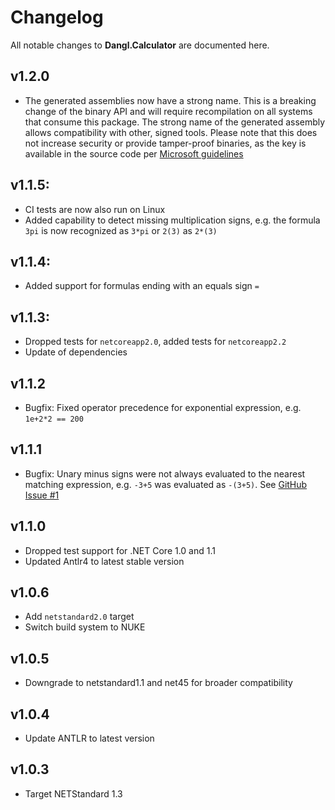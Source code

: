 # Changelog

All notable changes to **Dangl.Calculator** are documented here.

## v1.2.0
- The generated assemblies now have a strong name. This is a breaking change of the binary API and will require recompilation on all systems that consume this package. The strong name of the generated assembly allows compatibility with other, signed tools. Please note that this does not increase security or provide tamper-proof binaries, as the key is available in the source code per [Microsoft guidelines](https://msdn.microsoft.com/en-us/library/wd40t7ad(v=vs.110).aspx)

## v1.1.5:
- CI tests are now also run on Linux
- Added capability to detect missing multiplication signs, e.g. the formula `3pi` is now recognized as `3*pi` or `2(3)` as `2*(3)`

## v1.1.4:
- Added support for formulas ending with an equals sign `=`

## v1.1.3:
- Dropped tests for `netcoreapp2.0`, added tests for `netcoreapp2.2`
- Update of dependencies

## v1.1.2
- Bugfix: Fixed operator precedence for exponential expression, e.g. `1e+2*2 == 200`

## v1.1.1
- Bugfix: Unary minus signs were not always evaluated to the nearest matching expression, e.g. `-3+5` was evaluated as `-(3+5)`. See [GitHub Issue #1](https://github.com/GeorgDangl/Dangl.Calculator/issues/1)

## v1.1.0
- Dropped test support for .NET Core 1.0 and 1.1
- Updated Antlr4 to latest stable version

## v1.0.6
- Add `netstandard2.0` target
- Switch build system to NUKE

## v1.0.5
- Downgrade to netstandard1.1 and net45 for broader compatibility
    
## v1.0.4
- Update ANTLR to latest version
      
## v1.0.3
- Target NETStandard 1.3
